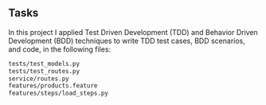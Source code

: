 ## Tasks

In this project I applied Test Driven Development (TDD) and Behavior Driven Development (BDD) techniques to write TDD test cases, BDD scenarios, and code, in the following files:

```bash
tests/test_models.py
tests/test_routes.py
service/routes.py
features/products.feature
features/steps/load_steps.py
```
